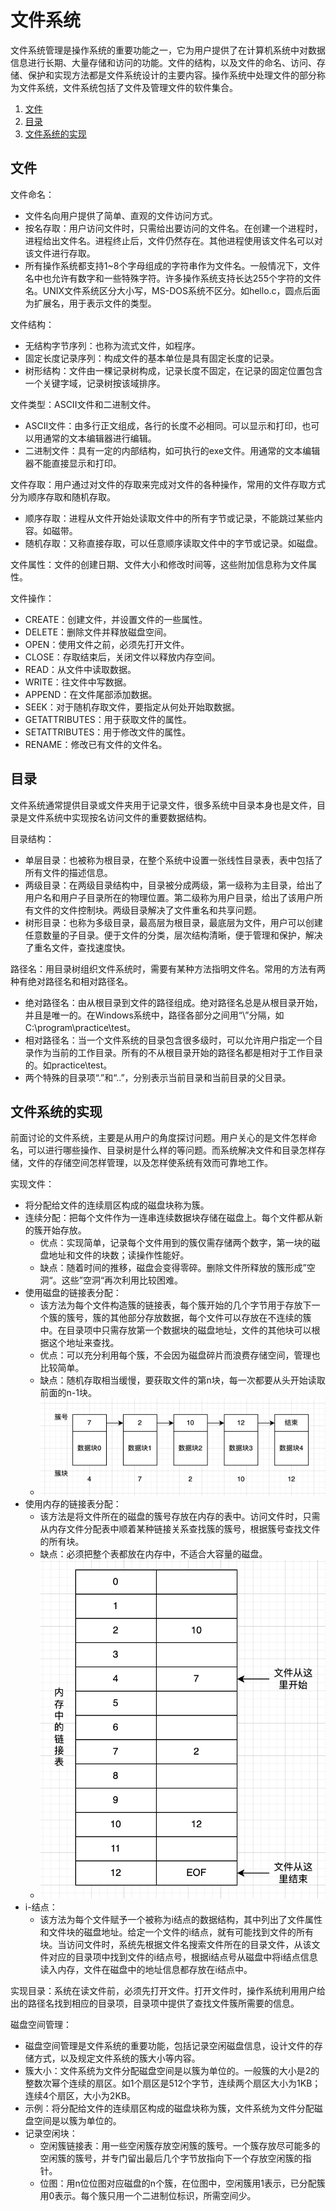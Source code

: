 # 文件系统

文件系统管理是操作系统的重要功能之一，它为用户提供了在计算机系统中对数据信息进行长期、大量存储和访问的功能。文件的结构，以及文件的命名、访问、存储、保护和实现方法都是文件系统设计的主要内容。操作系统中处理文件的部分称为文件系统，文件系统包括了文件及管理文件的软件集合。

1.  [文件](#文件)
2.  [目录](#目录)
3.  [文件系统的实现](#文件系统的实现)

## 文件

文件命名：

*   文件名向用户提供了简单、直观的文件访问方式。
*   按名存取：用户访问文件时，只需给出要访问的文件名。在创建一个进程时，进程给出文件名。进程终止后，文件仍然存在。其他进程使用该文件名可以对该文件进行存取。
*   所有操作系统都支持1~8个字母组成的字符串作为文件名。一般情况下，文件名中也允许有数字和一些特殊字符。许多操作系统支持长达255个字符的文件名。UNIX文件系统区分大小写，MS-DOS系统不区分。如hello.c，圆点后面为扩展名，用于表示文件的类型。

文件结构：

*   无结构字节序列：也称为流式文件，如程序。
*   固定长度记录序列：构成文件的基本单位是具有固定长度的记录。
*   树形结构：文件由一棵记录树构成，记录长度不固定，在记录的固定位置包含一个关键字域，记录树按该域排序。

文件类型：ASCII文件和二进制文件。

*   ASCII文件：由多行正文组成，各行的长度不必相同。可以显示和打印，也可以用通常的文本编辑器进行编辑。
*   二进制文件：具有一定的内部结构，如可执行的exe文件。用通常的文本编辑器不能直接显示和打印。

文件存取：用户通过对文件的存取来完成对文件的各种操作，常用的文件存取方式分为顺序存取和随机存取。

*   顺序存取：进程从文件开始处读取文件中的所有字节或记录，不能跳过某些内容。如磁带。
*   随机存取：又称直接存取，可以任意顺序读取文件中的字节或记录。如磁盘。

文件属性：文件的创建日期、文件大小和修改时间等，这些附加信息称为文件属性。

文件操作：

*   CREATE：创建文件，并设置文件的一些属性。
*   DELETE：删除文件并释放磁盘空间。
*   OPEN：使用文件之前，必须先打开文件。
*   CLOSE：存取结束后，关闭文件以释放内存空间。
*   READ：从文件中读取数据。
*   WRITE：往文件中写数据。
*   APPEND：在文件尾部添加数据。
*   SEEK：对于随机存取文件，要指定从何处开始取数据。
*   GETATTRIBUTES：用于获取文件的属性。
*   SETATTRIBUTES：用于修改文件的属性。
*   RENAME：修改已有文件的文件名。

## 目录

文件系统通常提供目录或文件夹用于记录文件，很多系统中目录本身也是文件，目录是文件系统中实现按名访问文件的重要数据结构。

目录结构：

*   单层目录：也被称为根目录，在整个系统中设置一张线性目录表，表中包括了所有文件的描述信息。
*   两级目录：在两级目录结构中，目录被分成两级，第一级称为主目录，给出了用户名和用户子目录所在的物理位置。第二级称为用户目录，给出了该用户所有文件的文件控制块。两级目录解决了文件重名和共享问题。
*   树形目录：也称为多级目录，最高层为根目录，最底层为文件，用户可以创建任意数量的子目录。便于文件的分类，层次结构清晰，便于管理和保护，解决了重名文件，查找速度快。

路径名：用目录树组织文件系统时，需要有某种方法指明文件名。常用的方法有两种有绝对路径名和相对路径名。

*   绝对路径名：由从根目录到文件的路径组成。绝对路径名总是从根目录开始，并且是唯一的。在Windows系统中，路径各部分之间用“\”分隔，如C:\program\practice\test。
*   相对路径名：当一个文件系统的目录包含很多级时，可以允许用户指定一个目录作为当前的工作目录。所有的不从根目录开始的路径名都是相对于工作目录的。如practice\test。
*   两个特殊的目录项“.”和“..”，分别表示当前目录和当前目录的父目录。

## 文件系统的实现

前面讨论的文件系统，主要是从用户的角度探讨问题。用户关心的是文件怎样命名，可以进行哪些操作、目录树是什么样的等问题。而系统解决文件和目录怎样存储，文件的存储空间怎样管理，以及怎样使系统有效而可靠地工作。

实现文件：

*   将分配给文件的连续扇区构成的磁盘块称为簇。
*   连续分配：把每个文件作为一连串连续数据块存储在磁盘上。每个文件都从新的簇开始存放。
    *   优点：实现简单，记录每个文件用到的簇仅需存储两个数字，第一块的磁盘地址和文件的块数；读操作性能好。
    *   缺点：随着时间的推移，磁盘会变得零碎。删除文件所释放的簇形成”空洞“。这些”空洞“再次利用比较困难。
*   使用磁盘的链接表分配：
    *   该方法为每个文件构造簇的链接表，每个簇开始的几个字节用于存放下一个簇的簇号，簇的其他部分存放数据，每个文件可以存放在不连续的簇中。在目录项中只需存放第一个数据块的磁盘地址，文件的其他块可以根据这个地址来查找。
    *   优点：可以充分利用每个簇，不会因为磁盘碎片而浪费存储空间，管理也比较简单。
    *   缺点：随机存取相当缓慢，要获取文件的第n块，每一次都要从头开始读取前面的n-1块。
    *   ![磁盘中的链接表](resources/linked_table_in_disk.png)
*   使用内存的链接表分配：
    *   该方法是将文件所在的磁盘的簇号存放在内存的表中。访问文件时，只需从内存文件分配表中顺着某种链接关系查找簇的簇号，根据簇号查找文件的所有块。
    *   缺点：必须把整个表都放在内存中，不适合大容量的磁盘。
    *   ![内存中的链接表](resources/linked_table_in_memory.png)
*   i-结点：
    *   该方法为每个文件赋予一个被称为i结点的数据结构，其中列出了文件属性和文件块的磁盘地址。给定一个文件的i结点，就有可能找到文件的所有块。当访问文件时，系统先根据文件名搜索文件所在的目录文件，从该文件对应的目录项中找到文件的i结点号，根据i结点号从磁盘中将i结点信息读入内存，文件在磁盘中的地址信息都存放在i结点中。

实现目录：系统在读文件前，必须先打开文件。打开文件时，操作系统利用用户给出的路径名找到相应的目录项，目录项中提供了查找文件簇所需要的信息。

磁盘空间管理：

*   磁盘空间管理是文件系统的重要功能，包括记录空闲磁盘信息，设计文件的存储方式，以及规定文件系统的簇大小等内容。
*   簇大小：文件系统为文件分配磁盘空间是以簇为单位的。一般簇的大小是2的整数次幂个连续的扇区。如1个扇区是512个字节，连续两个扇区大小为1KB；连续4个扇区，大小为2KB。
*   示例：将分配给文件的连续扇区构成的磁盘块称为簇，文件系统为文件分配磁盘空间是以簇为单位的。
*   记录空闲块：
    *   空闲簇链接表：用一些空闲簇存放空闲簇的簇号。一个簇存放尽可能多的空闲簇的簇号，并专门留出最后几个字节放指向下一个存放空闲簇的指针。
    *   位图：用n位位图对应磁盘的n个簇，在位图中，空闲簇用1表示，已分配簇用0表示。每个簇只用一个二进制位标识，所需空间少。
